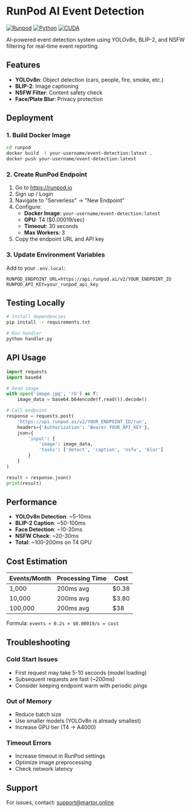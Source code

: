 # RunPod AI Event Detection

[![Runpod](https://api.runpod.io/badge/Ioioiog/runpod)](https://console.runpod.io/hub/Ioioiog/runpod)
[![Python](https://img.shields.io/badge/Python-3.10-blue)](https://python.org)
[![CUDA](https://img.shields.io/badge/CUDA-11.8-green)](https://developer.nvidia.com/cuda-toolkit)

AI-powered event detection system using YOLOv8n, BLIP-2, and NSFW filtering for real-time event reporting.

## Features

- **YOLOv8n**: Object detection (cars, people, fire, smoke, etc.)
- **BLIP-2**: Image captioning
- **NSFW Filter**: Content safety check
- **Face/Plate Blur**: Privacy protection

## Deployment

### 1. Build Docker Image

```bash
cd runpod
docker build -t your-username/event-detection:latest .
docker push your-username/event-detection:latest
```

### 2. Create RunPod Endpoint

1. Go to https://runpod.io
2. Sign up / Login
3. Navigate to "Serverless" → "New Endpoint"
4. Configure:
   - **Docker Image**: `your-username/event-detection:latest`
   - **GPU**: T4 ($0.00019/sec)
   - **Timeout**: 30 seconds
   - **Max Workers**: 3
5. Copy the endpoint URL and API key

### 3. Update Environment Variables

Add to your `.env.local`:

```env
RUNPOD_ENDPOINT_URL=https://api.runpod.ai/v2/YOUR_ENDPOINT_ID
RUNPOD_API_KEY=your_runpod_api_key
```

## Testing Locally

```bash
# Install dependencies
pip install -r requirements.txt

# Run handler
python handler.py
```

## API Usage

```python
import requests
import base64

# Read image
with open('image.jpg', 'rb') as f:
    image_data = base64.b64encode(f.read()).decode()

# Call endpoint
response = requests.post(
    'https://api.runpod.ai/v2/YOUR_ENDPOINT_ID/run',
    headers={'Authorization': 'Bearer YOUR_API_KEY'},
    json={
        'input': {
            'image': image_data,
            'tasks': ['detect', 'caption', 'nsfw', 'blur']
        }
    }
)

result = response.json()
print(result)
```

## Performance

- **YOLOv8n Detection**: ~5-10ms
- **BLIP-2 Caption**: ~50-100ms
- **Face Detection**: ~10-20ms
- **NSFW Check**: ~20-30ms
- **Total**: ~100-200ms on T4 GPU

## Cost Estimation

| Events/Month | Processing Time | Cost |
|--------------|----------------|------|
| 1,000 | 200ms avg | $0.38 |
| 10,000 | 200ms avg | $3.80 |
| 100,000 | 200ms avg | $38 |

Formula: `events × 0.2s × $0.00019/s = cost`

## Troubleshooting

### Cold Start Issues
- First request may take 5-10 seconds (model loading)
- Subsequent requests are fast (~200ms)
- Consider keeping endpoint warm with periodic pings

### Out of Memory
- Reduce batch size
- Use smaller models (YOLOv8n is already smallest)
- Increase GPU tier (T4 → A4000)

### Timeout Errors
- Increase timeout in RunPod settings
- Optimize image preprocessing
- Check network latency

## Support

For issues, contact: support@martor.online

